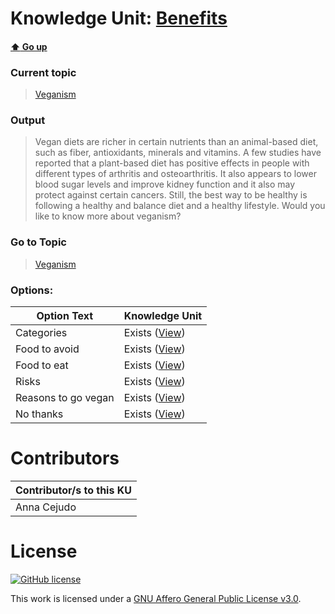 # Knowledge Unit: [Benefits](../../knowledge_units/veganism/benefits.md)

#### [:arrow_up: Go up](../../topics/veganism.md)
### Current topic
> [Veganism](../../topics/veganism.md)
### Output
> Vegan diets are richer in certain nutrients than an animal-based diet, such as fiber, antioxidants, minerals and vitamins. A few studies have reported that a plant-based diet has positive effects in people with different types of arthritis and osteoarthritis. It also appears to lower blood sugar levels and improve kidney function and it also may protect against certain cancers. Still, the best way to be healthy is following a healthy and balance diet and a healthy lifestyle. Would you like to know more about veganism?
### Go to Topic
> [Veganism](../../topics/veganism.md)

### Options: 

| Option Text | Knowledge Unit |
| - | - |  
| Categories  |  Exists ([View](../../knowledge_units/veganism/categories.md))  |  
| Food to avoid  |  Exists ([View](../../knowledge_units/veganism/food-to-avoid.md))  |  
| Food to eat  |  Exists ([View](../../knowledge_units/veganism/food-to-eat.md))  |  
| Risks  |  Exists ([View](../../knowledge_units/veganism/risks.md))  |  
| Reasons to go vegan  |  Exists ([View](../../knowledge_units/veganism/reasons-to-go-vegan.md))  |  
| No thanks  |  Exists ([View](../../knowledge_units/veganism/no-thanks.md))  | 

# Contributors

| Contributor/s to this KU |
| - | 
| Anna Cejudo |

# License
[![GitHub license](https://img.shields.io/github/license/inbrainz/cerebro)](https://github.com/inbrainz/cerebro/blob/master/LICENSE)

This work is licensed under a [GNU Affero General Public License v3.0](https://www.gnu.org/licenses/agpl-3.0.txt).